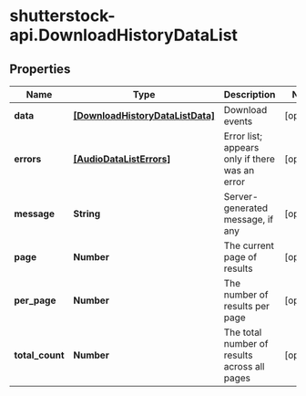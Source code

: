 # shutterstock-api.DownloadHistoryDataList

## Properties
Name | Type | Description | Notes
------------ | ------------- | ------------- | -------------
**data** | [**[DownloadHistoryDataListData]**](DownloadHistoryDataListData.md) | Download events | [optional] 
**errors** | [**[AudioDataListErrors]**](AudioDataListErrors.md) | Error list; appears only if there was an error | [optional] 
**message** | **String** | Server-generated message, if any | [optional] 
**page** | **Number** | The current page of results | [optional] 
**per_page** | **Number** | The number of results per page | [optional] 
**total_count** | **Number** | The total number of results across all pages | [optional] 


